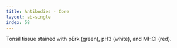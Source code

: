 ```yaml
---
title: Antibodies - Core
layout: ab-single
index: 58
---
```

Tonsil tissue stained with pErk (green), pH3 (white), and MHCI (red).